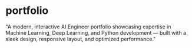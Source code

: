 # portfolio
"A modern, interactive AI Engineer portfolio showcasing expertise in Machine Learning, Deep Learning, and Python development — built with a sleek design, responsive layout, and optimized performance."
